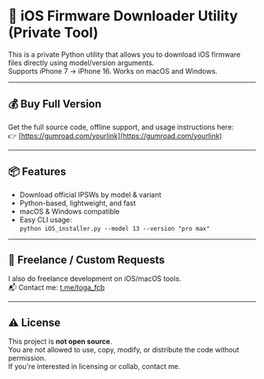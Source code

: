# 🔐 iOS Firmware Downloader Utility (Private Tool)

This is a private Python utility that allows you to download iOS firmware files directly using model/version arguments.  
Supports iPhone 7 → iPhone 16. Works on macOS and Windows.

---

## 💰 Buy Full Version

Get the full source code, offline support, and usage instructions here:  
👉 [https://gumroad.com/yourlink](https://gumroad.com/yourlink)

---

## 📦 Features

- Download official IPSWs by model & variant
- Python-based, lightweight, and fast
- macOS & Windows compatible
- Easy CLI usage:  
  `python iOS_installer.py --model 13 --version "pro max"`

---

## 💬 Freelance / Custom Requests

I also do freelance development on iOS/macOS tools.  
📬 Contact me: [t.me/toga_fcb](https://t.me/toga_fcb)

---

## ⚠️ License

This project is **not open source**.  
You are not allowed to use, copy, modify, or distribute the code without permission.  
If you're interested in licensing or collab, contact me.